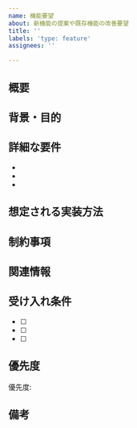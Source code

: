 ```yaml
---
name: 機能要望
about: 新機能の提案や既存機能の改善要望
title: ''
labels: 'type: feature'
assignees: ''

---
```


## 概要
<!-- 実装したい機能の概要を簡潔に記述してください -->

## 背景・目的
<!-- なぜこの機能が必要なのか、どのような課題を解決するのかを説明してください -->

## 詳細な要件
<!-- 機能の具体的な要件を箇条書きで記述してください -->
- 
- 
- 

## 想定される実装方法
<!-- 可能であれば、どのように実装するかのアイデアを記述してください（任意） -->

## 制約事項
<!-- 実装にあたっての制約や注意点があれば記述してください -->

## 関連情報
<!-- 関連するドキュメント、既存機能、外部リンクなど -->

## 受け入れ条件
<!-- この機能が完成したと判断する基準を記述してください -->
- [ ] 
- [ ] 
- [ ] 

## 優先度
<!-- critical / high / medium / low から選択してください -->
優先度: 

## 備考
<!-- その他、補足情報があれば記述してください -->
